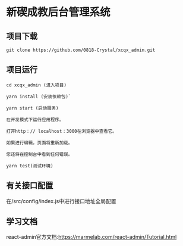 # 新碶成教后台管理系统

## 项目下载

```
git clone https://github.com/0818-Crystal/xcqx_admin.git  
```

## 项目运行

```
cd xcqx_admin (进入项目)

yarn install (安装依赖包)`

yarn start (启动服务)

在开发模式下运行应用程序。

打开http：// localhost：3000在浏览器中查看它。

如果进行编辑，页面将重新加载。

您还将在控制台中看到任何错误。

yarn test(测试环境)
```

## 有关接口配置

在/src/config/index.js中进行接口地址全局配置

## 学习文档

react-admin官方文档:https://marmelab.com/react-admin/Tutorial.html